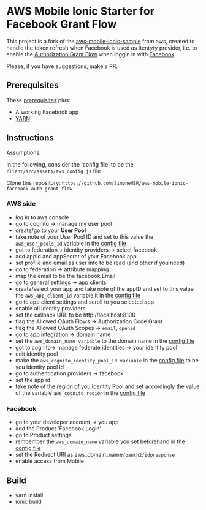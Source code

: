 # AWS Mobile Ionic Starter for Facebook Grant Flow
This project is a fork of the <a href="https://github.com/aws-samples/aws-mobile-ionic-sample">aws-mobile-ionic-sample</a> from aws, created to handle the token refresh when Facebook is used as Itentyty provider, i.e. to enable the <a href="https://developer.amazon.com/docs/login-with-amazon/authorization-code-grant.html">Authorization Grant Flow</a> when loggin in with <a href="www.facebook.com">Facebook</a>.

Please, if you have suggestions, make a PR.

## Prerequisites

These <a href="https://github.com/aws-samples/aws-mobile-ionic-sample#prerequisites">prerequisites</a> plus:
- A working Facebook app
- <a href="https://yarnpkg.com/">YARN</a>

## Instructions

<p id="configfile">Assumptions:</p>

In the following, consider the 'config file' to be the `client/src/assets/aws_config.js` file

Clone this repository: `https://github.com/SimoneMSR/aws-mobile-ionic-facebook-auth-grant-flow`

### AWS side
- log in to aws console
- go to cognito -> manage my user pool
- create/go to your **User Pool**
- take note of your User Pool ID and set to this value the `aws_user_pools_id` variable in the <a href="#configfile">config file</a>
- got to federation-> identity providers -> select facebook
- add appId and appSecret of your Facebook app
- set profile and email as user info to be read (and other if you need)
- go to federation -> attribute mapping
- map the email to be the facebook Email
- go to general settings -> app clients
- create/select your app and take note of the appID and set to this value the `aws_app_client_id` variable it in the <a href="#configfile">config file</a>
- go to app client settings and scroll to you selected app
- enable all identity providers
- set the callback URL to be http://localhost:8100
- flag the Allowed OAuth Flows  -> Authorization Code Grant
- flag the Allowed OAuth Scopes -> `email`, `openid`
- go to app integration -> domain name
- set the `aws_domain_name variable` to the domain name in the <a href="#configfile">config file</a>
- got to cognito-> manage federate identities -> your identity pool
- edit identity pool
- make the `aws_cognito_identity_pool_id variable` in the <a href="#configfile">config file</a>  to be you identity pool id
- go to authentication providers -> facebook
- set the app id
- take note of the region of you Identity Pool and set accordingly the value of the variable `aws_cognito_region` in the <a href="#configfile">config file</a>

### Facebook

- go to your developer account -> you app
- add the Product 'Facebook Login'
- go to Product settings
- rembember the `aws_domain_name` variable you set beforehand in the <a href="#configfile">config file</a>
- set the Redirect URI as aws_domain_name`/oauth2/idpresponse`
- enable access from Mobile

## Build

- yarn install
- ionic build

